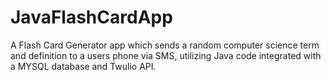 # JavaFlashCardApp
A Flash Card Generator app which sends a random computer science term and definition to a users phone via SMS, utilizing Java code integrated with a MYSQL database and Twulio API. 

